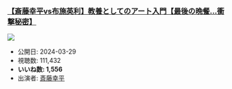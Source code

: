 ### [【斎藤幸平vs布施英利】教養としてのアート入門【最後の晩餐…衝撃秘密】](https://www.youtube.com/watch?v=wVK4VJglVr4)
[![](https://img.youtube.com/vi/wVK4VJglVr4/sddefault.jpg)](https://www.youtube.com/watch?v=wVK4VJglVr4)
-   公開日: 2024-03-29
-   視聴数: 111,432
-   **いいね数: 1,556**
-   出演者: [斎藤幸平](/rehacq_fan/people/斎藤幸平 "wikilink")
